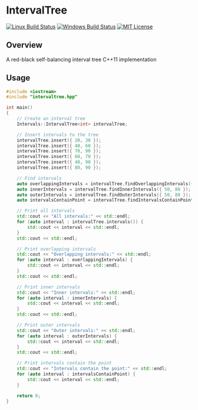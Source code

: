 # IntervalTree

[![Linux Build Status](https://travis-ci.org/IvanPinezhaninov/IntervalTree.svg?branch=master)](https://travis-ci.org/IvanPinezhaninov/IntervalTree)
[![Windows Build Status](https://ci.appveyor.com/api/projects/status/github/IvanPinezhaninov/intervaltree?svg=true)](https://ci.appveyor.com/project/IvanPinezhaninov/intervaltree)
[![MIT License](https://img.shields.io/badge/license-mit-blue.svg?style=flat)](http://opensource.org/licenses/MIT)

## Overview

A red-black self-balancing interval tree C++11 implementation

## Usage

```c++
#include <iostream>
#include "intervaltree.hpp"

int main()
{
    // Create an interval tree
    Intervals::IntervalTree<int> intervalTree;

    // Insert intervals to the tree
    intervalTree.insert({ 20, 30 });
    intervalTree.insert({ 40, 60 });
    intervalTree.insert({ 70, 90 });
    intervalTree.insert({ 60, 70 });
    intervalTree.insert({ 40, 90 });
    intervalTree.insert({ 80, 90 });

    // Find intervals
    auto overlappingIntervals = intervalTree.findOverlappingIntervals({ 50, 80 });
    auto innerIntervals = intervalTree.findInnerIntervals({ 50, 80 });
    auto outerIntervals = intervalTree.findOuterIntervals({ 50, 80 });
    auto intervalsContainPoint = intervalTree.findIntervalsContainPoint(50);

    // Print all intervals
    std::cout << "All intervals:" << std::endl;
    for (auto interval : intervalTree.intervals()) {
        std::cout << interval << std::endl;
    }
    std::cout << std::endl;

    // Print overlapping intervals
    std::cout << "Overlapping intervals:" << std::endl;
    for (auto interval : overlappingIntervals) {
        std::cout << interval << std::endl;
    }
    std::cout << std::endl;

    // Print inner intervals
    std::cout << "Inner intervals:" << std::endl;
    for (auto interval : innerIntervals) {
        std::cout << interval << std::endl;
    }
    std::cout << std::endl;

    // Print outer intervals
    std::cout << "Outer intervals:" << std::endl;
    for (auto interval : outerIntervals) {
        std::cout << interval << std::endl;
    }
    std::cout << std::endl;

    // Print intervals contain the point
    std::cout << "Intervals contain the point:" << std::endl;
    for (auto interval : intervalsContainPoint) {
        std::cout << interval << std::endl;
    }

    return 0;
}
```

